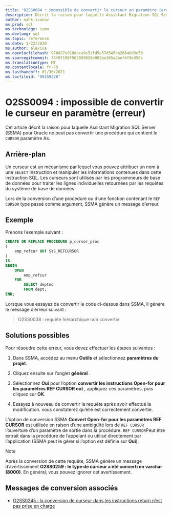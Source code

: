 ```yaml
---
title: 'O2SS0094 : impossible de convertir le curseur en paramètre (erreur)'
description: Décrit la raison pour laquelle Assistant Migration SQL Server (SSMA) pour Oracle ne peut pas convertir une procédure qui contient le curseur en tant que paramètre.
author: nahk-ivanov
ms.prod: sql
ms.technology: ssma
ms.devlang: sql
ms.topic: reference
ms.date: 1/22/2020
ms.author: alexiva
ms.openlocfilehash: 970d27e910daca9e32fd5e57d545bb2664dd3e50
ms.sourcegitcommit: 33f0f190f962059826e002be165a2bef4f9e350c
ms.translationtype: MT
ms.contentlocale: fr-FR
ms.lasthandoff: 01/30/2021
ms.locfileid: "99159228"
---
```

# <a name="o2ss0094-unable-to-convert-cursor-as-parameter-error"></a>O2SS0094 : impossible de convertir le curseur en paramètre (erreur)

Cet article décrit la raison pour laquelle Assistant Migration SQL Server (SSMA) pour Oracle ne peut pas convertir une procédure qui contient le `CURSOR` paramètre As.

## <a name="background"></a>Arrière-plan

Un curseur est un mécanisme par lequel vous pouvez attribuer un nom à une `SELECT` instruction et manipuler les informations contenues dans cette instruction SQL. Les curseurs sont utilisés par les programmeurs de base de données pour traiter les lignes individuelles retournées par les requêtes du système de base de données.

Lors de la conversion d’une procédure ou d’une fonction contenant le `REF CURSOR` type passé comme argument, SSMA génère un message d’erreur.

## <a name="example"></a>Exemple

Prenons l’exemple suivant :

```sql
CREATE OR REPLACE PROCEDURE p_cursor_proc
(
    emp_refcur OUT SYS_REFCURSOR
)
IS
BEGIN
    OPEN
        emp_refcur
    FOR
        SELECT deptno
        FROM dept;
END;
```

Lorsque vous essayez de convertir le code ci-dessus dans SSMA, il génère le message d’erreur suivant :

> O2SS0038 : requête hiérarchique non convertie

## <a name="possible-remedies"></a>Solutions possibles

Pour résoudre cette erreur, vous devez effectuer les étapes suivantes :

1. Dans SSMA, accédez au menu **Outils** et sélectionnez **paramètres du projet**.

2. Cliquez ensuite sur l’onglet **général** .

3. Sélectionnez **Oui** pour l’option **convertir les instructions Open-for pour les paramètres REF CURSOR out** , appliquez ces paramètres, puis cliquez sur **OK**.

4. Essayez à nouveau de convertir la requête après avoir effectué la modification. vous constaterez qu’elle est correctement convertie.

L’option de conversion SSMA **Convert Open-for pour les paramètres REF CURSOR** est utilisée en raison d’une ambiguïté lors de `REF CURSOR` l’ouverture d’un paramètre de sortie dans la procédure. `REF CURSOR`Peut être extrait dans la procédure de l’appelant ou utilisé directement par l’application (SSMA peut le gérer si l’option est définie sur **Oui**).

> [!NOTE]
> Après la conversion de cette requête, SSMA génère un message d’avertissement **O2SS0259 : le type de curseur a été converti en varchar (8000)**. En général, vous pouvez ignorer cet avertissement.

## <a name="related-conversion-messages"></a>Messages de conversion associés

* [O2SS0245 : la conversion de curseur dans les instructions return n’est pas prise en charge](o2ss0245.md)
